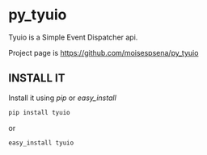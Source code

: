 # py_tyuio
Tyuio is a Simple Event Dispatcher api.

Project page is https://github.com/moisespsena/py_tyuio

## INSTALL IT

Install it using *pip* or *easy_install*

```bash
pip install tyuio
```

or

```bash
easy_install tyuio
```


